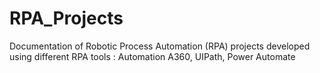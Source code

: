 # RPA_Projects
Documentation of Robotic Process Automation (RPA) projects developed using different RPA tools : Automation A360, UIPath, Power Automate
